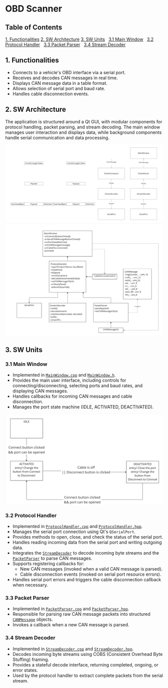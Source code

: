 # OBD Scanner

## Table of Contents

[1. Functionalities](#1-functionalities)
[2. SW Architecture](#2-sw-architecture)
[3. SW Units](#3-sw-units)
&nbsp;&nbsp;[3.1 Main Window](#31-main-window)
&nbsp;&nbsp;[3.2 Protocol Handler](#32-protocol-handler)
&nbsp;&nbsp;[3.3 Packet Parser](#33-packet-parser)
&nbsp;&nbsp;[3.4 Stream Decoder](#34-stream-decoder)

## 1. Functionalities

- Connects to a vehicle's OBD interface via a serial port.
- Receives and decodes CAN messages in real time.
- Displays CAN message data in a table format.
- Allows selection of serial port and baud rate.
- Handles cable disconnection events.

## 2. SW Architecture

The application is structured around a Qt GUI, with modular components for protocol handling, packet parsing, and stream decoding. The main window manages user interaction and displays data, while background components handle serial communication and data processing.

![DataFlowDiagram](./doc/img/DataFlowDiagram.jpg)  
![ClassDiagram](./doc/img/ClassDiagram.jpg)

## 3. SW Units

### 3.1 Main Window

- Implemented in [`MainWindow.cpp`](src/MainWindow.cpp) and [`MainWindow.h`](src/MainWindow.h).
- Provides the main user interface, including controls for connecting/disconnecting, selecting ports and baud rates, and displaying CAN messages.
- Handles callbacks for incoming CAN messages and cable disconnection.
- Manages the port state machine (IDLE, ACTIVATED, DEACTIVATED).

![StateMachine](./doc/img/StateMachine.jpg)

### 3.2 Protocol Handler

- Implemented in [`ProtocolHandler.cpp`](src/ProtocolHandler.cpp) and [`ProtocolHandler.hpp`](src/ProtocolHandler.hpp).
- Manages the serial port connection using Qt's `QSerialPort`.
- Provides methods to open, close, and check the status of the serial port.
- Handles reading incoming data from the serial port and writing outgoing data.
- Integrates the [`StreamDecoder`](src/StreamDecoder.cpp) to decode incoming byte streams and the [`PacketParser`](src/PacketParser.cpp) to parse CAN messages.
- Supports registering callbacks for:
  - New CAN messages (invoked when a valid CAN message is parsed).
  - Cable disconnection events (invoked on serial port resource errors).
- Handles serial port errors and triggers the cable disconnection callback when necessary.

### 3.3 Packet Parser

- Implemented in [`PacketParser.cpp`](src/PacketParser.cpp) and [`PacketParser.hpp`](src/PacketParser.hpp).
- Responsible for parsing raw CAN message packets into structured [`CANMessage`](src/PacketParser.hpp) objects.
- Invokes a callback when a new CAN message is parsed.

### 3.4 Stream Decoder

- Implemented in [`StreamDecoder.cpp`](src/StreamDecoder.cpp) and [`StreamDecoder.hpp`](src/StreamDecoder.hpp).
- Decodes incoming byte streams using COBS (Consistent Overhead Byte Stuffing) framing.
- Provides a stateful decode interface, returning completed, ongoing, or error states.
- Used by the protocol handler to extract complete packets from the serial stream.
